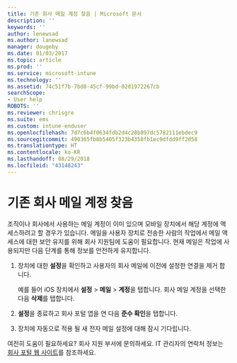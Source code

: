 ```yaml
---
title: 기존 회사 메일 계정 찾음 | Microsoft 문서
description: ''
keywords: ''
author: lenewsad
ms.author: lanewsad
manager: dougeby
ms.date: 01/03/2017
ms.topic: article
ms.prod: ''
ms.service: microsoft-intune
ms.technology: ''
ms.assetid: 74c51f7b-7bd8-45cf-99bd-02d1972267cb
searchScope:
- User help
ROBOTS: ''
ms.reviewer: chrisgre
ms.suite: ems
ms.custom: intune-enduser
ms.openlocfilehash: 7d7c6b4f0634fdb2d4c28b897dc5782111ebdec9
ms.sourcegitcommit: 490365fb8b5405f323b4358fb1ec9dfdd9ff2d58
ms.translationtype: HT
ms.contentlocale: ko-KR
ms.lasthandoff: 08/29/2018
ms.locfileid: "43148243"
---
```

# <a name="an-existing-company-email-account-was-found"></a>기존 회사 메일 계정 찾음

조직이나 회사에서 사용하는 메일 계정이 이미 있으며 모바일 장치에서 해당 계정에 액세스하려고 할 경우가 있습니다. 메일을 사용자 장치로 전송한 사람의 작업에서 메일 액세스에 대한 보안 유지를 위해 회사 지원팀에 도움이 필요합니다. 현재 메일은 작업에 사용되지만 다음 단계를 통해 정보를 안전하게 유지합니다.

1.  장치에 대한 **설정**을 확인하고 사용자의 회사 메일에 이전에 설정한 연결을 제거 합니다.

    예를 들어 iOS 장치에서 **설정** > **메일** > **계정**을 탭합니다. 회사 메일 계정을 선택한 다음 **삭제**를 탭합니다.

2.  **설정**을 종료하고 회사 포털 앱을 연 다음 **준수 확인**을 탭합니다.

3.  장치에 자동으로 적용 될 새 전자 메일 설정에 대해 잠시 기다립니다.

여전히 도움이 필요하세요? 회사 지원 부서에 문의하세요. IT 관리자의 연락처 정보는 [회사 포털 웹 사이트](https://go.microsoft.com/fwlink/?linkid=2010980)를 참조하세요.
